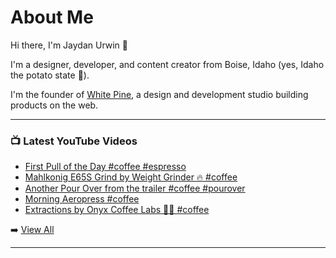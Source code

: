 # About Me

Hi there, I'm Jaydan Urwin 👋

I'm a designer, developer, and content creator from Boise, Idaho (yes, Idaho the potato state 🥔).

I'm the founder of [White Pine](https://whitepine.studio), a design and development studio building products on the web.

--- 

### 📺 Latest YouTube Videos 
<!-- YOUTUBE:START -->
- [First Pull of the Day #coffee #espresso](https://www.youtube.com/watch?v=6W-G9T6jaFE)
- [Mahlkonig E65S Grind by Weight Grinder 🔥 #coffee](https://www.youtube.com/watch?v=PzbOI596Lk8)
- [Another Pour Over from the trailer #coffee #pourover](https://www.youtube.com/watch?v=37wCD-HKKlw)
- [Morning Aeropress #coffee](https://www.youtube.com/watch?v=GgyF0eE-ens)
- [Extractions by Onyx Coffee Labs 🙌🏼 #coffee](https://www.youtube.com/watch?v=AEwTDKDLOcI)
<!-- YOUTUBE:END --> 

➡️ [View All](https://youtube.com/@LittleSticks) 

---

<!--
**jaydanurwin/jaydanurwin** is a ✨ _special_ ✨ repository because its `README.md` (this file) appears on your GitHub profile.

Here are some ideas to get you started:

- 🔭 I’m currently working on ...
- 🌱 I’m currently learning ...
- 👯 I’m looking to collaborate on ...
- 🤔 I’m looking for help with ...
- 💬 Ask me about ...
- 📫 How to reach me: ...
- 😄 Pronouns: ...
- ⚡ Fun fact: ...
-->
